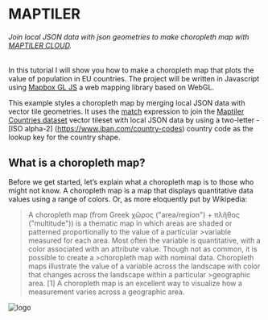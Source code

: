 # MAPTILER
###### Join local JSON data with json geometries to make choropleth map with [MAPTILER CLOUD](https://www.maptiler.com/cloud/).


In this tutorial I will show you how to make a choropleth map that plots the value of population in EU countries. 
The project will be written in Javascript using [Mapbox GL JS](https://docs.mapbox.com/mapbox-gl-js/api/) a web mapping library based on WebGL.

This example styles a choropleth map by merging local JSON data with vector tile geometries.
It uses the [match](https://docs.mapbox.com/mapbox-gl-js/style-spec/expressions/#match) expression to join the [Maptiler Countries dataset](https://cloud.maptiler.com/tiles/countries/?_gl=1*suxdhl*_ga*NjU5NTMyMDcuMTYzMzA4ODY3NQ..*_ga_K4SXYBF4HT*MTYzMzQzMTc0Mi4xLjEuMTYzMzQzMjMxMC4xNg..&_ga=2.60744238.2062873525.1633342045-65953207.1633088675) vector tileset with local JSON data by using a two-letter - [ISO alpha-2] (https://www.iban.com/country-codes) country code as the lookup key for the country shape.

## What is a choropleth map?

Before we get started, let’s explain what a choropleth map is to those who might not know. A choropleth map is a map that displays quantitative data values using a range of colors. Or, as more eloquently put by Wikipedia:

>A choropleth map (from Greek χῶρος ("area/region") + πλῆθος ("multitude")) is a thematic map in which areas are shaded or patterned proportionally to the value of a particular >variable measured for each area. Most often the variable is quantitative, with a color associated with an attribute value. Though not as common, it is possible to create a >choropleth map with nominal data. Choropleth maps illustrate the value of a variable across the landscape with color that changes across the landscape within a particular >geographic area. [1] A choropleth map is an excellent way to visualize how a measurement varies across a geographic area.


![logo](https://github.com/FridrichPeter/pasport/blob/main/images/logo-wordmark-white.png)
